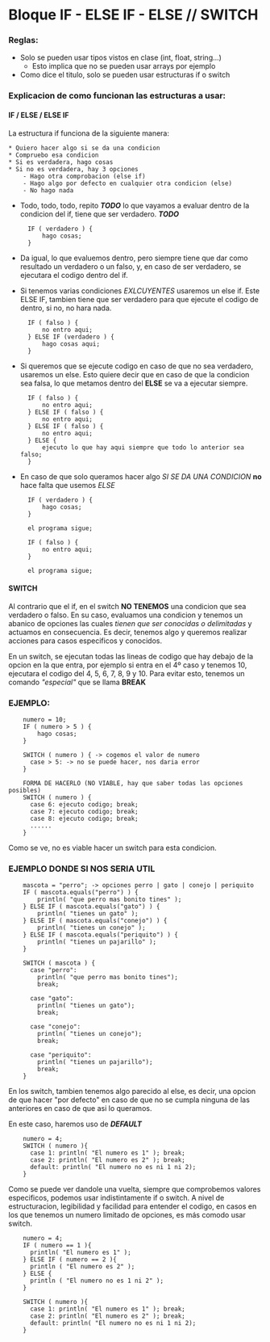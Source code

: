 # Bloque IF - ELSE IF - ELSE // SWITCH

### Reglas:
* Solo se pueden usar tipos vistos en clase (int, float, string...)
    * Esto implica que no se pueden usar arrays por ejemplo
* Como dice el titulo, solo se pueden usar estructuras if o switch

### Explicacion de como funcionan las estructuras a usar:

#### IF / ELSE / ELSE IF

La estructura if funciona de la siguiente manera:

    * Quiero hacer algo si se da una condicion
    * Compruebo esa condicion
    * Si es verdadera, hago cosas
    * Si no es verdadera, hay 3 opciones
        - Hago otra comprobacion (else if)
        - Hago algo por defecto en cualquier otra condicion (else)
        - No hago nada

* Todo, todo, todo, repito ***TODO*** lo que vayamos a evaluar dentro de la condicion del if, tiene que ser verdadero. ***TODO***

        IF ( verdadero ) {
            hago cosas;
        }
* Da igual, lo que evaluemos dentro, pero siempre tiene que dar como resultado un verdadero o un falso, y, en caso de ser verdadero, se ejecutara el codigo dentro del if.
* Si tenemos varias condiciones *EXLCUYENTES* usaremos un else if. Este ELSE IF, tambien tiene que ser verdadero para que ejecute el codigo de dentro, si no, no hara nada.

        IF ( falso ) {
            no entro aqui;
        } ELSE IF (verdadero ) {
            hago cosas aqui;
        }
* Si queremos que se ejecute codigo en caso de que no sea verdadero, usaremos un else. Esto quiere decir que en caso de que la condicion sea falsa, lo que metamos dentro del **ELSE** se va a ejecutar siempre.

        IF ( falso ) {
            no entro aqui;
        } ELSE IF ( falso ) {
            no entro aqui;
        } ELSE IF ( falso ) {
            no entro aqui;
        } ELSE {
            ejecuto lo que hay aqui siempre que todo lo anterior sea falso;
        }
* En caso de que solo queramos hacer algo *SI SE DA UNA CONDICION* **no** hace falta que usemos *ELSE*

        IF ( verdadero ) {
            hago cosas;
        }
        
        el programa sigue;

        IF ( falso ) {
            no entro aqui;
        }

        el programa sigue;

#### SWITCH

Al contrario que el if, en el switch **NO TENEMOS** una condicion que sea verdadero o falso. En su caso, evaluamos una condicion y tenemos un abanico de opciones las cuales *tienen que ser conocidas o delimitadas* y actuamos en consecuencia. Es decir, tenemos algo y queremos realizar acciones para casos especificos y conocidos.

En un switch, se ejecutan todas las lineas de codigo que hay debajo de la opcion en la que entra, por ejemplo si entra en el 4º caso y tenemos 10, ejecutara el codigo del 4, 5, 6, 7, 8, 9 y 10. Para evitar esto, tenemos un comando *"especial"* que se llama **BREAK**
### EJEMPLO:

        numero = 10;
        IF ( numero > 5 ) {
            hago cosas;
        }

        SWITCH ( numero ) { -> cogemos el valor de numero
          case > 5: -> no se puede hacer, nos daria error
        }

        FORMA DE HACERLO (NO VIABLE, hay que saber todas las opciones posibles)
        SWITCH ( numero ) {
          case 6: ejecuto codigo; break;
          case 7: ejecuto codigo; break;
          case 8: ejecuto codigo; break;
          ......
        }
Como se ve, no es viable hacer un switch para esta condicion.

### EJEMPLO DONDE SI NOS SERIA UTIL

        mascota = "perro"; -> opciones perro | gato | conejo | periquito
        IF ( mascota.equals("perro") ) {
            println( "que perro mas bonito tines" );
        } ELSE IF ( mascota.equals("gato") ) {
            println( "tienes un gato" );
        } ELSE IF ( mascota.equals("conejo") ) {
            println( "tienes un conejo" );
        } ELSE IF ( mascota.equals("periquito") ) {
            println( "tienes un pajarillo" );
        }

        SWITCH ( mascota ) {
          case "perro":
            println( "que perro mas bonito tines");
            break;
  
          case "gato":
            println( "tienes un gato");
            break;

          case "conejo":
            println( "tienes un conejo");
            break;
  
          case "periquito":
            println( "tienes un pajarillo");
            break;
        }

En los switch, tambien tenemos algo parecido al else, es decir, una opcion de que hacer "por defecto" en caso de que no se cumpla ninguna de las anteriores en caso de que asi lo queramos.

En este caso, haremos uso de ***DEFAULT***

        numero = 4;
        SWITCH ( numero ){
          case 1: println( "El numero es 1" ); break;
          case 2: println( "El numero es 2" ); break;
          default: println( "El numero no es ni 1 ni 2);
        }

Como se puede ver dandole una vuelta, siempre que comprobemos valores especificos, podemos usar indistintamente if o switch. A nivel de estructuracion, legibilidad y facilidad para entender el codigo, en casos en los que tenemos un numero limitado de opciones, es más comodo usar switch.

        numero = 4;
        IF ( numero == 1 ){
          println( "El numero es 1" );
        } ELSE IF ( numero == 2 ){
          println ( "El numero es 2" );
        } ELSE {
          println ( "El numero no es 1 ni 2" );
        }

        SWITCH ( numero ){
          case 1: println( "El numero es 1" ); break;
          case 2: println( "El numero es 2" ); break;
          default: println( "El numero no es ni 1 ni 2);
        }